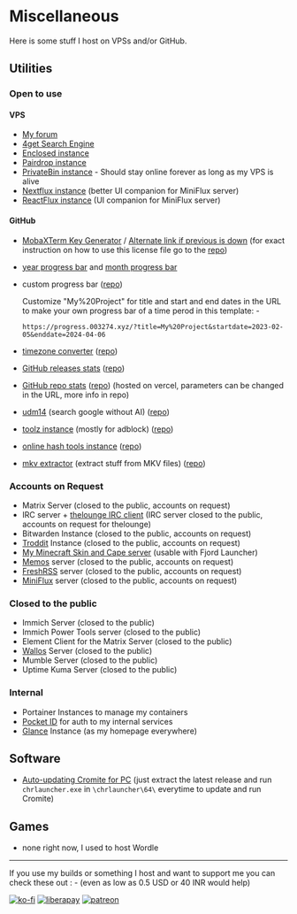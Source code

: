 # Miscellaneous

Here is some stuff I host on VPSs and/or GitHub.

## Utilities

### Open to use

#### VPS
- [My forum](https://forum.drifty.win)
- [4get Search Engine](https://4get.drifty.win)
- [Enclosed instance](https://enclosed.003274.xyz/)
- [Pairdrop instance](https://pairdrop.drifty.win/)
- [PrivateBin instance](https://bin.003274.xyz/) - Should stay online forever as long as my VPS is alive
- [Nextflux instance](https://nf.drifty.win) (better UI companion for MiniFlux server)
- [ReactFlux instance](https://rf.drifty.win) (UI companion for MiniFlux server)

#### GitHub

- [MobaXTerm Key Generator](https://mobaxterm.003274.xyz/) / [Alternate link if previous is down](https://mobax.003274.xyz) (for exact instruction on how to use this license file go to the [repo](https://github.com/driftywinds/MobaXterm-Keygen))
- [year progress bar](https://progress.003274.xyz/year) and [month progress bar](https://progress.003274.xyz/month)
- custom progress bar ([repo](https://github.com/driftywinds/progress-bar)) 
	
	Customize "My%20Project" for title and start and end dates in the URL to make your own progress bar of a time perod in this template: - 
	
	`https://progress.003274.xyz/?title=My%20Project&startdate=2023-02-05&enddate=2024-04-06`

- [timezone converter](https://timezone.003274.xyz) ([repo](https://github.com/driftywinds/timezone-converter))
- [GitHub releases stats](https://releases.drifty.win/) ([repo](https://github.com/driftywinds/gh-release-stats))
- [GitHub repo stats](https://stats.drifty.win/api/pin?username=driftywinds&repo=ytm-builds&title_color=fff&icon_color=f9f9f9&text_color=9f9f9f&bg_color=151515) ([repo](https://github.com/driftywinds/gh-stats)) (hosted on vercel, parameters can be changed in the URL, more info in repo)
- [udm14](https://driftywinds.github.io/udm14/) (search google without AI) ([repo](https://github.com/driftywinds/udm14))
- [toolz instance](https://driftywinds.github.io/toolz/) (mostly for adblock) ([repo](https://github.com/driftywinds/toolz))
- [online hash tools instance](https://driftywinds.github.io/online-tools/) ([repo](https://github.com/driftywinds/online-tools))
- [mkv extractor](https://driftywinds.github.io/mkv-extract/) (extract stuff from MKV files) ([repo](https://github.com/driftywinds/mkv-extract))

### Accounts on Request

- Matrix Server (closed to the public, accounts on request)
- IRC server + [thelounge IRC client](https://github.com/thelounge/thelounge) (IRC server closed to the public, accounts on request for thelounge)
- Bitwarden Instance (closed to the public, accounts on request)
- [Troddit](https://github.com/burhan-syed/troddit) Instance (closed to the public, accounts on request)
- [My Minecraft Skin and Cape server](https://drasl.drifty.win) (usable with Fjord Launcher)
- [Memos](https://github.com/usememos/memos) server (closed to the public, accounts on request)
- [FreshRSS](https://frss.003274.xyz) server (closed to the public, accounts on request)
- [MiniFlux](https://miniflux.drifty.win) server (closed to the public, accounts on request)

### Closed to the public

- Immich Server (closed to the public)
- Immich Power Tools server (closed to the public)
- Element Client for the Matrix Server (closed to the public)
- [Wallos](https://github.com/ellite/Wallos) Server (closed to the public)
- Mumble Server (closed to the public)
- Uptime Kuma Server (closed to the public)

### Internal

- Portainer Instances to manage my containers
- [Pocket ID](https://github.com/stonith404/pocket-id) for auth to my internal services
- [Glance](https://github.com/glanceapp/glance) Instance (as my homepage everywhere)


## Software

- [Auto-updating Cromite for PC](https://github.com/driftywinds/cromitePC) (just extract the latest release and run `chrlauncher.exe` in `\chrlauncher\64\` everytime to update and run Cromite)

## Games

- none right now, I used to host Wordle

<hr/>

If you use my builds or something I host and want to support me you can check these out : - (even as low as 0.5 USD or 40 INR would help)

[![ko-fi](https://ko-fi.com/img/githubbutton_sm.svg)](https://ko-fi.com/driftywinds) [![liberapay](https://liberapay.com/assets/widgets/donate.svg)](https://liberapay.com/driftywinds/donate)  [![patreon](https://i.ibb.co/th46pRP/30-height.png)](https://www.patreon.com/bePatron?u=67102544)
